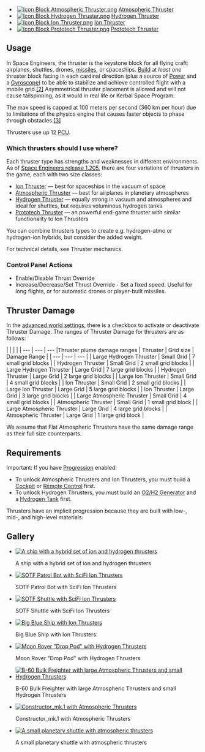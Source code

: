 
*    [![Icon Block Atmospheric Thruster.png](https://spaceengineers.wiki.gg/images/thumb/Icon_Block_Atmospheric_Thruster.png/21px-Icon_Block_Atmospheric_Thruster.png?40659a)](https://spaceengineers.wiki.gg/wiki/Atmospheric_Thruster "Atmospheric Thruster") [Atmospheric Thruster](https://spaceengineers.wiki.gg/wiki/Atmospheric_Thruster "Atmospheric Thruster")
*    [![Icon Block Hydrogen Thruster.png](https://spaceengineers.wiki.gg/images/thumb/Icon_Block_Hydrogen_Thruster.png/21px-Icon_Block_Hydrogen_Thruster.png?77ed1d)](https://spaceengineers.wiki.gg/wiki/Hydrogen_Thruster "Hydrogen Thruster") [Hydrogen Thruster](https://spaceengineers.wiki.gg/wiki/Hydrogen_Thruster "Hydrogen Thruster")
*    [![Icon Block Ion Thruster.png](https://spaceengineers.wiki.gg/images/thumb/Icon_Block_Ion_Thruster.png/21px-Icon_Block_Ion_Thruster.png?6357bf)](https://spaceengineers.wiki.gg/wiki/Ion_Thruster "Ion Thruster") [Ion Thruster](https://spaceengineers.wiki.gg/wiki/Ion_Thruster "Ion Thruster")
*    [![Icon Block Prototech Thruster.png](https://spaceengineers.wiki.gg/images/thumb/Icon_Block_Prototech_Thruster.png/21px-Icon_Block_Prototech_Thruster.png?18fba1)](https://spaceengineers.wiki.gg/wiki/Prototech_Thruster "Prototech Thruster") [Prototech Thruster](https://spaceengineers.wiki.gg/wiki/Prototech_Thruster "Prototech Thruster")

## Usage

In Space Engineers, the thruster is the keystone block for all flying craft: airplanes, shuttles, drones, [missiles](https://spaceengineers.wiki.gg/wiki/Player_Built_Weapons "Player Built Weapons"), or spaceships. [Build](https://spaceengineers.wiki.gg/wiki/Building "Building") at _least one_ thruster block facing in each cardinal direction (plus a source of [Power](https://spaceengineers.wiki.gg/wiki/Power "Power") and a [Gyroscope](https://spaceengineers.wiki.gg/wiki/Gyroscope "Gyroscope")) to be able to stabilize and achieve controlled flight with a mobile grid.[\[2\]](#cite_note-2) Asymmetrical thruster placement is allowed and will not cause tailspinning, as it would in real life or Kerbal Space Program.

The max speed is capped at 100 meters per second (360 km per hour) due to limitations of the physics engine that causes faster objects to phase through obstacles.[\[3\]](#cite_note-3)

Thrusters use up 12 [PCU](https://spaceengineers.wiki.gg/wiki/PCU "PCU").

### Which thrusters should I use where?

Each thruster type has strengths and weaknesses in different environments. As of [Space Engineers release 1.205](https://www.spaceengineersgame.com/space-engineers-update-1-205-contact/), there are four variations of thrusters in the game, each with two size classes:

*   [Ion Thruster](https://spaceengineers.wiki.gg/wiki/Ion_Thruster "Ion Thruster") — best for spaceships in the vacuum of space
*   [Atmospheric Thruster](https://spaceengineers.wiki.gg/wiki/Atmospheric_Thruster "Atmospheric Thruster") — best for airplanes in planetary atmospheres
*   [Hydrogen Thruster](https://spaceengineers.wiki.gg/wiki/Hydrogen_Thruster "Hydrogen Thruster") — equally strong in vacuum and atmospheres and ideal for shuttles, but requires voluminous hydrogen tanks
*   [Prototech Thruster](https://spaceengineers.wiki.gg/wiki/Prototech_Thruster "Prototech Thruster") — an powerful end-game thruster with similar functionality to Ion Thrusters

You can combine thrusters types to create e.g. hydrogen-atmo or hydrogen-ion hybrids, but consider the added weight.

For technical details, see Thruster mechanics.

### Control Panel Actions

*   Enable/Disable Thrust Override
*   Increase/Decrease/Set Thrust Override - Set a fixed speed. Useful for long flights, or for automatic drones or player-built missiles.

## Thruster Damage

In the [advanced world settings](https://spaceengineers.wiki.gg/wiki/World_Settings "World Settings"), there is a checkbox to activate or deactivate Thruster Damage. The ranges of Thruster Damage for thrusters are as follows:

|     |     |     |
| --- | --- | --- |Thruster plume damage ranges
| Thruster | Grid size | Damage Range |
| --- | --- | --- |
| Large Hydrogen Thruster | Small Grid | 7 small grid blocks |
| Hydrogen Thruster | Small Grid | 2 small grid blocks |
| Large Hydrogen Thruster | Large Grid | 7 large grid blocks |
| Hydrogen Thruster | Large Grid | 2 large grid blocks |
| Large Ion Thruster | Small Grid | 4 small grid blocks |
| Ion Thruster | Small Grid | 2 small grid blocks |
| Large Ion Thruster | Large Grid | 5 large grid blocks |
| Ion Thruster | Large Grid | 3 large grid blocks |
| Large Atmospheric Thruster | Small Grid | 4 small grid blocks |
| Atmospheric Thruster | Small Grid | 1 small grid block |
| Large Atmospheric Thruster | Large Grid | 4 large grid blocks |
| Atmospheric Thruster | Large Grid | 1 large grid block |

We assume that Flat Atmospheric Thrusters have the same damage range as their full size counterparts.

## Requirements

Important: If you have [Progression](https://spaceengineers.wiki.gg/wiki/Progression "Progression") enabled:

*   To unlock Atmospheric Thrusters and Ion Thrusters, you must build a [Cockpit](https://spaceengineers.wiki.gg/wiki/Cockpit "Cockpit") or [Remote Control](https://spaceengineers.wiki.gg/wiki/Remote_Control "Remote Control") first.
*   To unlock Hydrogen Thrusters, you must build an [O2/H2 Generator](https://spaceengineers.wiki.gg/wiki/O2_H2_Generator "O2 H2 Generator") and a [Hydrogen Tank](https://spaceengineers.wiki.gg/wiki/Hydrogen_Tank "Hydrogen Tank") first.

Thrusters have an implicit progression because they are built with low-, mid-, and high-level materials:

## Gallery

*   [![A ship with a hybrid set of ion and hydrogen thrusters](https://spaceengineers.wiki.gg/images/thumb/Ship-with-hybrid-thrusters.png/120px-Ship-with-hybrid-thrusters.png?ab70ab)](https://spaceengineers.wiki.gg/wiki/File:Ship-with-hybrid-thrusters.png "A ship with a hybrid set of ion and hydrogen thrusters")
    
    A ship with a hybrid set of ion and hydrogen thrusters
    
*   [![SOTF Patrol Bot with SciFi Ion Thrusters](https://spaceengineers.wiki.gg/images/thumb/SOTF_Patrol_Bot.jpg/120px-SOTF_Patrol_Bot.jpg?5ea155)](https://spaceengineers.wiki.gg/wiki/File:SOTF_Patrol_Bot.jpg "SOTF Patrol Bot with SciFi Ion Thrusters")
    
    SOTF Patrol Bot with SciFi Ion Thrusters
    
*   [![SOTF Shuttle with SciFi Ion Thrusters](https://spaceengineers.wiki.gg/images/thumb/SOTF_Shuttle.jpg/120px-SOTF_Shuttle.jpg?2e0c0f)](https://spaceengineers.wiki.gg/wiki/File:SOTF_Shuttle.jpg "SOTF Shuttle with SciFi Ion Thrusters")
    
    SOTF Shuttle with SciFi Ion Thrusters
    
*   [![Big Blue Ship with Ion Thrusters](https://spaceengineers.wiki.gg/images/thumb/Big_Blue_Ship_Ion_Thrusters.png/120px-Big_Blue_Ship_Ion_Thrusters.png?cb9677)](https://spaceengineers.wiki.gg/wiki/File:Big_Blue_Ship_Ion_Thrusters.png "Big Blue Ship with Ion Thrusters")
    
    Big Blue Ship with Ion Thrusters
    
*   [![Moon Rover "Drop Pod" with Hydrogen Thrusters](https://spaceengineers.wiki.gg/images/thumb/Respawn_pod_2.png/120px-Respawn_pod_2.png?3abdb1)](https://spaceengineers.wiki.gg/wiki/File:Respawn_pod_2.png "Moon Rover \"Drop Pod\" with Hydrogen Thrusters")
    
    Moon Rover "Drop Pod" with Hydrogen Thrusters
    
*   [![B-60 Bulk Freighter with large Atmospheric Thrusters and small Hydrogen Thrusters](https://spaceengineers.wiki.gg/images/thumb/B-60_Bulk_Freighter_below.jpg/120px-B-60_Bulk_Freighter_below.jpg?3990df)](https://spaceengineers.wiki.gg/wiki/File:B-60_Bulk_Freighter_below.jpg "B-60 Bulk Freighter with large Atmospheric Thrusters and small Hydrogen Thrusters")
    
    B-60 Bulk Freighter with large Atmospheric Thrusters and small Hydrogen Thrusters
    
*   [![Constructor_mk.1 with Atmospheric Thrusters](https://spaceengineers.wiki.gg/images/thumb/Constructor_mk_1.png/120px-Constructor_mk_1.png?dbec96)](https://spaceengineers.wiki.gg/wiki/File:Constructor_mk_1.png "Constructor_mk.1 with Atmospheric Thrusters")
    
    Constructor\_mk.1 with Atmospheric Thrusters
    
*   [![A small planetary shuttle with atmospheric thrusters](https://spaceengineers.wiki.gg/images/thumb/Atmospheric-thrusters.png/120px-Atmospheric-thrusters.png?6b8d7c)](https://spaceengineers.wiki.gg/wiki/File:Atmospheric-thrusters.png "A small planetary shuttle with atmospheric thrusters")
    
    A small planetary shuttle with atmospheric thrusters
    
